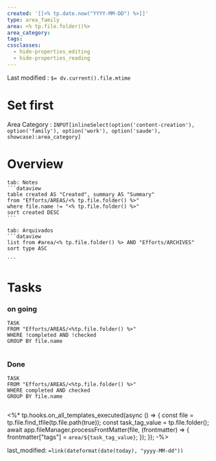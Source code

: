 ```yaml
---
created: '[[<% tp.date.now("YYYY-MM-DD") %>]]'
type: area_family
area: <% tp.file.folder()%>
area_category: 
tags: 
cssclasses:
  - hide-properties_editing
  - hide-properties_reading
---
```


Last modified : `$= dv.current().file.mtime`

# Set first
 
Area Category : `INPUT[inlineSelect(option('content-creation'), option('family'), option('work'), option('saude'), showcase):area_category]`

# Overview

````tabs
tab: Notes
```dataview
table created AS "Created", summary AS "Summary"
from "Efforts/AREAS/<% tp.file.folder() %>"
where file.name != "<% tp.file.folder() %>"
sort created DESC
```

tab: Arquivados
```dataview
list from #area/<% tp.file.folder() %> AND "Efforts/ARCHIVES"
sort type ASC

```
````



# Tasks

### on going
```dataview
TASK
FROM "Efforts/AREAS/<%tp.file.folder() %>"
WHERE !completed AND !checked
GROUP BY file.name


```

### Done
```dataview
TASK
FROM "Efforts/AREAS/<%tp.file.folder() %>"
WHERE completed AND checked
GROUP BY file.name


```


<%* tp.hooks.on_all_templates_executed(async () => { 
    const file = tp.file.find_tfile(tp.file.path(true)); 
    const task_tag_value = tp.file.folder();
    await app.fileManager.processFrontMatter(file, (frontmatter) => { 
        frontmatter["tags"] = `area/${task_tag_value}`; 
    }); 
}); -%>




last_modified: `=link(dateformat(date(today), "yyyy-MM-dd"))`

